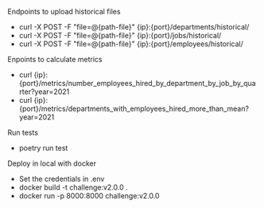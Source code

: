 

Endpoints to upload historical files

* curl -X POST -F "file=@{path-file}" {ip}:{port}/departments/historical/
* curl -X POST -F "file=@{path-file}" {ip}:{port}/jobs/historical/
* curl -X POST -F "file=@{path-file}" {ip}:{port}/employees/historical/

Enpoints to calculate metrics

* curl  {ip}:{port}/metrics/number_employees_hired_by_department_by_job_by_quarter?year=2021
* curl  {ip}:{port}/metrics/departments_with_employees_hired_more_than_mean?year=2021

Run tests 

* poetry run test

Deploy in local with docker

* Set the credentials in .env
* docker build -t challenge:v2.0.0 .
* docker run -p 8000:8000 challenge:v2.0.0